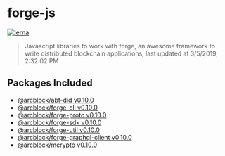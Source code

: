 # forge-js

[![lerna](https://img.shields.io/badge/maintained%20with-lerna-cc00ff.svg)](https://lernajs.io/)

> Javascript libraries to work with forge, an awesome framework to write distributed blockchain applications, last updated at 3/5/2019, 2:32:02 PM

## Packages Included

- [@arcblock/abt-did v0.10.0](./packages/abt-did)
- [@arcblock/forge-cli v0.10.0](./packages/forge-cli)
- [@arcblock/forge-proto v0.10.0](./packages/forge-proto)
- [@arcblock/forge-sdk v0.10.0](./packages/forge-sdk)
- [@arcblock/forge-util v0.10.0](./packages/forge-util)
- [@arcblock/forge-graphql-client v0.10.0](./packages/graphql-client)
- [@arcblock/mcrypto v0.10.0](./packages/mcrypto)

